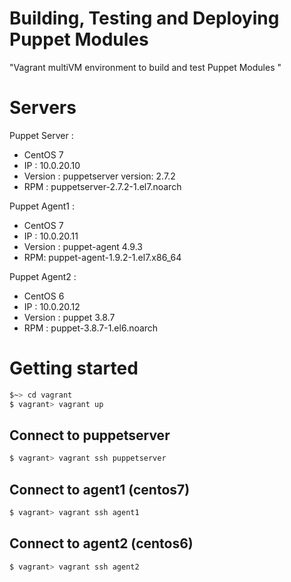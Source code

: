 # Building, Testing and Deploying Puppet Modules

"Vagrant multiVM environment to build and test Puppet Modules "

# Servers

Puppet Server :
- CentOS 7
- IP : 10.0.20.10
- Version : puppetserver version: 2.7.2
- RPM : puppetserver-2.7.2-1.el7.noarch

Puppet Agent1 :
- CentOS 7
- IP : 10.0.20.11
- Version : puppet-agent 4.9.3
- RPM: puppet-agent-1.9.2-1.el7.x86_64

Puppet Agent2 :
- CentOS 6
- IP : 10.0.20.12
- Version : puppet 3.8.7
- RPM : puppet-3.8.7-1.el6.noarch


# Getting started

```bash
$~> cd vagrant
$ vagrant> vagrant up
```

## Connect to puppetserver

```bash
$ vagrant> vagrant ssh puppetserver
```

## Connect to agent1 (centos7)

```bash
$ vagrant> vagrant ssh agent1
```

## Connect to agent2 (centos6)

```bash
$ vagrant> vagrant ssh agent2
```
